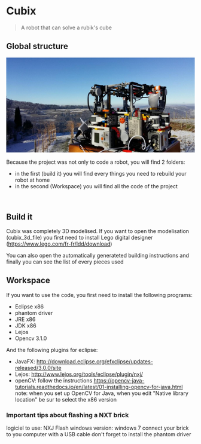 # Cubix
> A robot that can solve a rubik's cube
## Global structure
![Image cubix](/images/photo_montagne_neige.jpg)

Because the project was not only to code a robot, you will find 2 folders:
* in the first (build it) you will find every things you need to rebuild your robot at home
* in the second (Workspace) you will find all the code of the project
<br/>

## Build it

Cubix was completely 3D modelised. If you want to open the modelisation (cubix_3d_file) you first need to install Lego digital designer (https://www.lego.com/fr-fr/ldd/download)

You can also open the automatically generateted building instructions
and finally you can see the list of every pieces used
<br/>

## Workspace

If you want to use the code, you first need to install the following programs:
* Eclipse x86
* phantom driver
* JRE x86
* JDK x86
* Lejos
* Opencv 3.1.0

And the following plugins for eclipse:

* JavaFX: http://download.eclipse.org/efxclipse/updates-released/3.0.0/site
* Lejos: 	http://www.lejos.org/tools/eclipse/plugin/nxj/
* openCV: follow the instructions https://opencv-java-tutorials.readthedocs.io/en/latest/01-installing-opencv-for-java.html
	note: when you set up OpenCV for Java, when you edit "Native library location" be sur to select the x86 version

### Important tips about flashing a NXT brick

logiciel to use: NXJ Flash
windows version: windows 7
connect your brick to you computer with a USB cable
don't forget to install the phantom driver